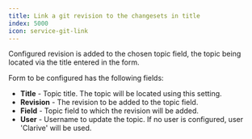 ```yaml
---
title: Link a git revision to the changesets in title
index: 5000
icon: service-git-link
---
```


Configured revision is added to the chosen topic field, the topic being located via the title entered in the
form.

Form to be configured has the following fields:

- **Title** - Topic title. The topic will be located using this setting.
- **Revision** - The revision to be added to the topic field.
- **Field** - Topic field to which the revision will be added.
- **User** - Username to update the topic. If no user is configured, user 'Clarive' will be used.
